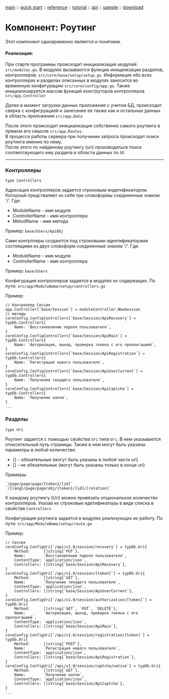 [main](/) ::
[quick start](/docs/start.html) ::
[reference](/docs/reference.html) ::
[tutorial](/docs/tutorial.html) ::
[api](/docs/api.html) ::
[sample](/sample) ::
[download](https://github.com/kshamiev/sungora)

# Компонент: Роутинг
Этот компонент одновременно является и понятием.

#### Реализация:
При старте программы происходит инициализация модулей: `src/modules.go`.
В модулях вызываются функции иницализации разделов, контроллеров: `src/core/base/setup/setup.go`.
Информация обо всех контроллерах и разделах описанных в модулях заносится во временную конфигурацию `src/core/config/app.go`.
Также инициализируется массив функций конструторов контроллеров `src/app.Controller`

Далее в момент загрузки данных приложения с учетом БД, происходит сверка с конфигруацией и занесение ее также как и остальных данных в область приложения `src/app.Data`

После этого происходит инициализация собственно самого роутинга в прямом его смысле `src/app.Routes`.<br>
В процессе работы сервера при получении запроса происходит поиск роутинга именно по нему.<br>
После этого по найденому роутингу (uri) производиться поиск соответсвующего ему раздела в области данных по Id.

***
### Контроллеры
`type Controllers`

Адресация контроллеров задается строковым индетификатором.
Котороый предстваляет из себя три словоформы соединенные знаком '/'. Где:
- ModuleName - имя модуля
- ControllerName - имя контроллера
- MetodName - имя метода

Пример: `base/Users/ApiObj`

Сами контрллеры создаются под строковыми идентификаторами состоящими из двух словоформ соединенные знаком '/'. Где:
- ModuleName - имя модуля
- ControllerName - имя контроллера

Пример: `base/Users`

Конфигурация контроллеров задается в модулях их содержащих.
По пути: `src/app/ModuleName/setup/controllers.go`

Пример:

	// Контроллер Сессия
	app.Controller[`base/Session`] = moduleController.NewSession
	// методы
	coreConfig.ConfigControllers[`base/Session/ApiRecovery`] = typDb.Controllers{
		Name: `Восстановление пароля пользователя`,
	}
	coreConfig.ConfigControllers[`base/Session/ApiMain`] = typDb.Controllers{
		Name: `Авторизация, выход, проверка токена с его пролонгацией`,
	}
	coreConfig.ConfigControllers[`base/Session/ApiRegistration`] = typDb.Controllers{
		Name: `Регистрация нового пользователя`,
	}
	coreConfig.ConfigControllers[`base/Session/ApiUserCurrent`] = typDb.Controllers{
		Name: `Получение текущего пользователя`,
	}
	coreConfig.ConfigControllers[`base/Session/ApiCaptcha`] = typDb.Controllers{
		Name: `Получение капчи`,
	}
	...

### Разделы
`type Uri`

Роутинг задается с помощью свойства `Uri` типа `Uri`.
В нем указывается относительный путь страницы.
Также в нем могут быть указаны параметры в любой количестве:
- {} - обязательные (могут быть указаны в любой части uri)
- [] - не обязательные (могут быть указаны только в конце uri)

Примеры:

	`/page/page/page/{token}/[id]`
	`/{lang}/page/page/obj/{token}/[id]/[relation]`

К каждому роутингу (Uri) можно привязать опциональное количество контроллеров.
Указав их строковые идетификаторы в виде списка в свойстве `Controllers`

Конфигурация роутинга задается в модулях реализующих их работу.
По пути: `src/app/ModuleName/setup/route.go`

Пример:

	// Сессия
	coreConfig.ConfigUri[`/api/v1.0/session/recovery`] = typDb.Uri{
		Method:      []string{`PUT`},
		Name:        `Восстановление пароля пользователя`,
		ContentType: `application/json`,
		Controllers: []string{`base/Session/ApiRecovery`},
	}
	coreConfig.ConfigUri[`/api/v1.0/session/[token]`] = typDb.Uri{
		Method:      []string{`GET`},
		Name:        `Получение текущего пользователя`,
		ContentType: `application/json`,
		Controllers: []string{`base/Session/ApiUserCurrent`},
	}
	coreConfig.ConfigUri[`/api/v1.0/session/authorization/[token]`] = typDb.Uri{
		Method:      []string{`GET`, `PUT`, `DELETE`},
		Name:        `Авторизация, выход, проверка токена с его пролонгацией`,
		ContentType: `application/json`,
		Controllers: []string{`base/Session/ApiMain`},
	}
	coreConfig.ConfigUri[`/api/v1.0/session/registration/[token]`] = typDb.Uri{
		Method:      []string{`POST`},
		Name:        `Регистрация нового пользователя`,
		ContentType: `application/json`,
		Controllers: []string{`base/Session/ApiRegistration`},
	}
	coreConfig.ConfigUri[`/api/v1.0/session/captcha/native`] = typDb.Uri{
		Method:      []string{`GET`},
		Name:        `Получение капчи`,
		ContentType: `application/json`,
		Controllers: []string{`base/Session/ApiCaptcha`},
	}
	...
